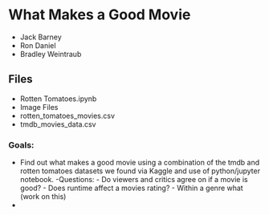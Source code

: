 # What Makes a Good Movie
- Jack Barney
- Ron Daniel
- Bradley Weintraub

## Files
  - Rotten Tomatoes.ipynb
  - Image Files
  - rotten_tomatoes_movies.csv
  - tmdb_movies_data.csv
### Goals:
  - Find out what makes a good movie using a combination of the tmdb and rotten tomatoes datasets we found via Kaggle and use of python/jupyter notebook.
      -Questions:
        - Do viewers and critics agree on if a movie is good?
        - Does runtime affect a movies rating?
        - Within a genre what (work on this)
  -
